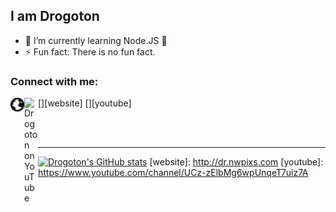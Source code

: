 ## I am Drogoton

- 🌱 I’m currently learning Node.JS 🤣
- ⚡ Fun fact: There is no fun fact.


### Connect with me:

[<img align="left" alt="dr.nwpixs.com" width="22px" src="https://raw.githubusercontent.com/iconic/open-iconic/master/svg/globe.svg" />][website]
[<img align="left" alt="Drogoton on YouTube" width="22px" src="https://cdn.jsdelivr.net/npm/simple-icons@v3/icons/youtube.svg" />][youtube]


<br />
<br />

---

[![Drogoton's GitHub stats](https://github-readme-stats.vercel.app/api?username=drogoton)](https://github.com/Drogoton/Drogoton)
[website]: http://dr.nwpixs.com
[youtube]: https://www.youtube.com/channel/UCz-zElbMg6wpUnqeT7uiz7A
